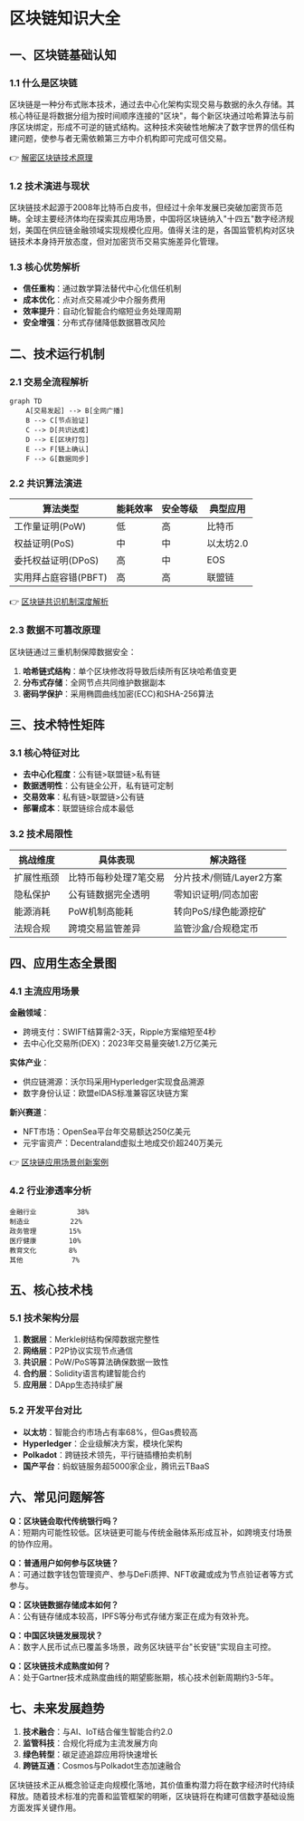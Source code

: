 # 区块链知识大全

## 一、区块链基础认知
### 1.1 什么是区块链
区块链是一种分布式账本技术，通过去中心化架构实现交易与数据的永久存储。其核心特征是将数据分组为按时间顺序连接的"区块"，每个新区块通过哈希算法与前序区块绑定，形成不可逆的链式结构。这种技术突破性地解决了数字世界的信任构建问题，使参与者无需依赖第三方中介机构即可完成可信交易。

👉 [解密区块链技术原理](https://bit.ly/okx_welcome)

### 1.2 技术演进与现状
区块链技术起源于2008年比特币白皮书，但经过十余年发展已突破加密货币范畴。全球主要经济体均在探索其应用场景，中国将区块链纳入"十四五"数字经济规划，美国在供应链金融领域实现规模化应用。值得关注的是，各国监管机构对区块链技术本身持开放态度，但对加密货币交易实施差异化管理。

### 1.3 核心优势解析
- **信任重构**：通过数学算法替代中心化信任机制
- **成本优化**：点对点交易减少中介服务费用
- **效率提升**：自动化智能合约缩短业务处理周期
- **安全增强**：分布式存储降低数据篡改风险

## 二、技术运行机制
### 2.1 交易全流程解析
```mermaid
graph TD
    A[交易发起] --> B[全网广播]
    B --> C[节点验证]
    C --> D[共识达成]
    D --> E[区块打包]
    E --> F[链上确认]
    F --> G[数据同步]
```

### 2.2 共识算法演进
| 算法类型      | 能耗效率 | 安全等级 | 典型应用     |
|---------------|----------|----------|--------------|
| 工作量证明(PoW) | 低       | 高       | 比特币       |
| 权益证明(PoS)  | 中       | 中       | 以太坊2.0    |
| 委托权益证明(DPoS) | 高      | 中       | EOS          |
| 实用拜占庭容错(PBFT) | 高    | 高       | 联盟链       |

👉 [区块链共识机制深度解析](https://bit.ly/okx_welcome)

### 2.3 数据不可篡改原理
区块链通过三重机制保障数据安全：
1. **哈希链式结构**：单个区块修改将导致后续所有区块哈希值变更
2. **分布式存储**：全网节点共同维护数据副本
3. **密码学保护**：采用椭圆曲线加密(ECC)和SHA-256算法

## 三、技术特性矩阵
### 3.1 核心特征对比
- **去中心化程度**：公有链>联盟链>私有链
- **数据透明性**：公有链全公开，私有链可定制
- **交易效率**：私有链>联盟链>公有链
- **部署成本**：联盟链综合成本最低

### 3.2 技术局限性
| 挑战维度       | 具体表现                     | 解决路径                 |
|----------------|------------------------------|--------------------------|
| 扩展性瓶颈     | 比特币每秒处理7笔交易        | 分片技术/侧链/Layer2方案 |
| 隐私保护       | 公有链数据完全透明           | 零知识证明/同态加密      |
| 能源消耗       | PoW机制高能耗                | 转向PoS/绿色能源挖矿     |
| 法规合规       | 跨境交易监管差异             | 监管沙盒/合规稳定币      |

## 四、应用生态全景图
### 4.1 主流应用场景
**金融领域**：
- 跨境支付：SWIFT结算需2-3天，Ripple方案缩短至4秒
- 去中心化交易所(DEX)：2023年交易量突破1.2万亿美元

**实体产业**：
- 供应链溯源：沃尔玛采用Hyperledger实现食品溯源
- 数字身份认证：欧盟eIDAS标准兼容区块链方案

**新兴赛道**：
- NFT市场：OpenSea平台年交易额达250亿美元
- 元宇宙资产：Decentraland虚拟土地成交价超240万美元

👉 [区块链应用场景创新案例](https://bit.ly/okx_welcome)

### 4.2 行业渗透率分析
```plaintext
金融行业          38%
制造业          22%
政务管理        15%
医疗健康        10%
教育文化        8%
其他            7%
```

## 五、核心技术栈
### 5.1 技术架构分层
1. **数据层**：Merkle树结构保障数据完整性
2. **网络层**：P2P协议实现节点通信
3. **共识层**：PoW/PoS等算法确保数据一致性
4. **合约层**：Solidity语言构建智能合约
5. **应用层**：DApp生态持续扩展

### 5.2 开发平台对比
- **以太坊**：智能合约市场占有率68%，但Gas费较高
- **Hyperledger**：企业级解决方案，模块化架构
- **Polkadot**：跨链技术领先，平行链插槽拍卖机制
- **国产平台**：蚂蚁链服务超5000家企业，腾讯云TBaaS

## 六、常见问题解答
**Q：区块链会取代传统银行吗？**  
A：短期内可能性较低。区块链更可能与传统金融体系形成互补，如跨境支付场景的协作应用。

**Q：普通用户如何参与区块链？**  
A：可通过数字钱包管理资产、参与DeFi质押、NFT收藏或成为节点验证者等方式参与。

**Q：区块链数据存储成本如何？**  
A：公有链存储成本较高，IPFS等分布式存储方案正在成为有效补充。

**Q：中国区块链发展现状？**  
A：数字人民币试点已覆盖多场景，政务区块链平台"长安链"实现自主可控。

**Q：区块链技术成熟度如何？**  
A：处于Gartner技术成熟度曲线的期望膨胀期，核心技术创新周期约3-5年。

## 七、未来发展趋势
1. **技术融合**：与AI、IoT结合催生智能合约2.0
2. **监管科技**：合规化将成为主流发展方向
3. **绿色转型**：碳足迹追踪应用将快速增长
4. **跨链互通**：Cosmos与Polkadot生态加速融合

区块链技术正从概念验证走向规模化落地，其价值重构潜力将在数字经济时代持续释放。随着技术标准的完善和监管框架的明晰，区块链将在构建可信数字基础设施方面发挥关键作用。